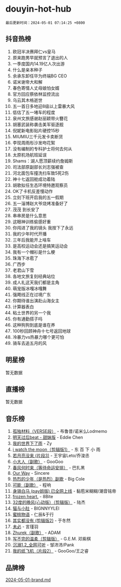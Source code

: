 # douyin-hot-hub

`最后更新时间：2024-05-01 07:14:25 +0800`

## 抖音热榜

1. 欧冠半决赛拜仁vs皇马
1. 原来跑男早就预言了退出的人
1. 一季度国内14.19亿人次出游
1. 什么是亲本种子
1. 余承东卸任华为终端BG CEO
1. 诺米谢帝大和解
1. 春色寄情人丈母娘怕女婿
1. 官方回应蔡依林监控流出
1. 乌云其木格逝世
1. 五一首日多地迎8级以上雷暴大风
1. 低估了五一堵车的程度
1. 泉州文旅感谢赵丽颖带火簪花
1. 胡塞武装称袭击美军驱逐舰
1. 倪妮新电影贴片硬控15秒
1. MIUMIU三千元发卡卖断货
1. 李现周雨彤沙发吻花絮
1. 没有编制的专科护士将何去何从
1. 太原机场航班延误
1. Shams：湖人愿顶薪续约詹姆斯
1. 司法部原副部长刘志强被查
1. 河北面包车撞洗扫车致5死2伤
1. 神十七返回舱成功着陆
1. 胡歌拟任生态环境特邀观察员
1. OK了卡机反差慢动作
1. 立刻下班开启我的五一假期
1. 五一淄博赵大爷烧烤准备好了
1. 茂茂 到长安了
1. 串串房是什么意思
1. 这眼神训练偷感好重
1. 你闯进了我的镜头 我按下了永远
1. 我的少年时代开播
1. 三年后我能开上啥车
1. 是高校运动会还是搞笑运动会
1. 我有一个帽衫是什么梗
1. 珠海下冰雹了
1. 广西步
1. 老君山下雪
1. 各地文旅复刻经典站位
1. 成人礼这天我们都是主角
1. 萌宠版冰嘎冰嘎舞
1. 强飑线正在过境广东
1. 你期待谁出演赴山海女主
1. 计算器表白
1. 粘土世界的另一个我
1. 你有通勤搭子吗
1. 这种狗狗到底是谁在养
1. 100秒回顾神舟十七号返回地球
1. 冷暴力vs热暴力哪个更可怕
1. 骑车去追五月的风

## 明星榜

暂无数据

## 直播榜

暂无数据

## 音乐榜

1. [孤独材料（VERSE段）](https://sf5-hl-cdn-tos.douyinstatic.com/obj/tos-cn-ve-2774/ocX7glDNHYlwFeYrGQfBZoThtvPWy8tCCEBGKQ) - 布鲁昔/诺米么Lodmemo
1. [明天过后beat - 甜妹版](https://sf5-hl-cdn-tos.douyinstatic.com/obj/tos-cn-ve-2774/osMLYeeoMm04CZyaI91XUDF8OzLRLgePKALGHI) - Eddie Chen
1. [我的世界下了雨](https://sf5-hl-cdn-tos.douyinstatic.com/obj/tos-cn-ve-2774/o85sBiwXIByH9bWIMAEEOoiQ1o1m9Afn15BspE) - Zy
1. [i watch the moon（剪辑版1）](https://sf5-hl-cdn-tos.douyinstatic.com/obj/tos-cn-ve-2774/o0I9mSChzHZANMJIEBfkCQzzg6N5WAcVtqft9P) - 东 百 下 小 雨
1. [若月亮没来 (片段3)](https://sf3-cdn-tos.douyinstatic.com/obj/tos-cn-ve-2774/okfyEUsGW1B1ovJi5JiN9IjvAT2lMwA054GoEB) - 王宇宙Leto/乔浚丞
1. [小大人（副歌）](https://sf5-hl-cdn-tos.douyinstatic.com/obj/tos-cn-ve-2774/oIhaDwehWhLFsVIG7QIICLLazDNGJAGg5geeb4) - GooGoo
1. [春风何时来（等待命运安排）](https://sf6-cdn-tos.douyinstatic.com/obj/tos-cn-ve-2774/oICBNbD3gelMfB4WgiD1KI2jQtXZE2FgHLwtsl) - 巴扎黑
1. [Our Way](https://sf27-cdn-tos.douyinstatic.com/obj/tos-cn-ve-2774/o8tPEkQgQNCe0DPeFwZzYrbqLlnzBBrYidWkEZ) - Sincere
1. [热烈的少年（是热烈）副歌](https://sf5-hl-cdn-tos.douyinstatic.com/obj/tos-cn-ve-2774/owVNI0CLDAUMtSz6TEYvfFBFL4UDFFhLfgK8fa) - Big Cole
1. [可能（副歌）](https://sf5-hl-cdn-tos.douyinstatic.com/obj/tos-cn-ve-2774/cde1731888894259b333569393c2fb51) - 程响
1. [身骑白马 (pay姐版) 已全网上线](https://sf5-hl-cdn-tos.douyinstatic.com/obj/tos-cn-ve-2774/oQLO5ZgLsFkaDhdIIveF2zUCgfweY0gWaH4AQG) - 黏苞米糊糊/潮音铭帝
1. [frozen heart.](https://sf27-cdn-tos.douyinstatic.com/obj/tos-cn-ve-2774/oIIWJfyjIACZA9zQMtnJ6hQQhFC4vhCupoRBsO) - 8Bite
1. [32度的晚风(心动版）（剪辑版）](https://sf5-hl-cdn-tos.douyinstatic.com/obj/tos-cn-ve-2774/owNyabsyWdzUulxhoJfK8IBXgp0UMQAHpvGh2B) - 陆杰
1. [猫与小肚](https://sf3-cdn-tos.douyinstatic.com/obj/tos-cn-ve-2774/osZeoClMECgK8DYl6VebABgbchEtPYQjZEnRtd) - BIGNNYYLEI
1. [蜜桃物语](https://sf3-cdn-tos.douyinstatic.com/obj/tos-cn-ve-2774/oIhOSCZtIACtYU4XQkngiW9kCBfVD1Fz9IYeqL) - 仁辰&于行
1. [其实都没有 (剪辑版2)](https://sf5-hl-cdn-tos.douyinstatic.com/obj/tos-cn-ve-2774/oEBNQenHZtBhxYjGgUDQk0BCHTigQafgFlbQ7k) - 于冬然
1. [未必](https://sf5-hl-cdn-tos.douyinstatic.com/obj/tos-cn-ve-2774/ogntQMFnKQDZUgTCYuJgfLEtleYZZFxBQqhhFB) - 言瑾羽
1. [Zhurek（副歌）](https://sf5-hl-cdn-tos.douyinstatic.com/obj/tos-cn-ve-2774/ooQm8FBZQDlf0btEYgVpCcSCQfrdJGBEKZYBGS) - ADAM
1. [写不完的温柔（剪辑版）](https://sf3-cdn-tos.douyinstatic.com/obj/tos-cn-ve-2774/oYBzzZQJ233GfwkemJJffAIWgeIYrjZfWhHTcG) - G.E.M. 邓紫棋
1. [沉溺1.2_全网可听](https://sf3-cdn-tos.douyinstatic.com/obj/tos-cn-ve-2774/ok2QoiBqsWAX9McZmWiI9gAB0EzwD4Xj6yfmtH) - 邹沛沛/Pank
1. [我的纸飞机（片段2）](https://sf5-hl-cdn-tos.douyinstatic.com/obj/tos-cn-ve-2774/oM2ZrKcg2CD5AeRB2gkeXOFB1IxAGJdZPazYHf) - GooGoo/王之睿

## 品牌榜

[2024-05-01-brand.md](2024-05-01-brand.md)
